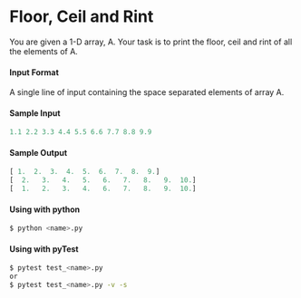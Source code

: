 # Floor, Ceil and Rint

You are given a 1-D array, A. Your task is to print the floor, ceil and rint of all the elements of A.



#### Input Format
A single line of input containing the space separated elements of array A.

#### Sample Input
```python
1.1 2.2 3.3 4.4 5.5 6.6 7.7 8.8 9.9
```

#### Sample Output
```python
[ 1.  2.  3.  4.  5.  6.  7.  8.  9.]
[  2.   3.   4.   5.   6.   7.   8.   9.  10.]
[  1.   2.   3.   4.   6.   7.   8.   9.  10.]
```

#### Using with python
```bash
$ python <name>.py
```

#### Using with pyTest
```bash
$ pytest test_<name>.py
or
$ pytest test_<name>.py -v -s
```

